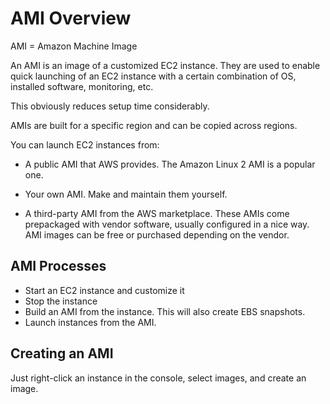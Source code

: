 # AMI Overview

AMI = Amazon Machine Image

An AMI is an image of a customized EC2 instance. They are used to enable quick launching of an EC2 instance with a certain combination of OS, installed software, monitoring, etc. 

This obviously reduces setup time considerably.

AMIs are built for a specific region and can be copied across regions.

You can launch EC2 instances from:
* A public AMI that AWS provides. The Amazon Linux 2 AMI is a popular one.

* Your own AMI. Make and maintain them yourself.

* A third-party AMI from the AWS marketplace. These AMIs come prepackaged with vendor software, usually configured in a nice way. AMI images can be free or purchased depending on the vendor.

## AMI Processes

* Start an EC2 instance and customize it
* Stop the instance
* Build an AMI from the instance. This will also create EBS snapshots.
* Launch instances from the AMI.

## Creating an AMI

Just right-click an instance in the console, select images, and create an image. 

